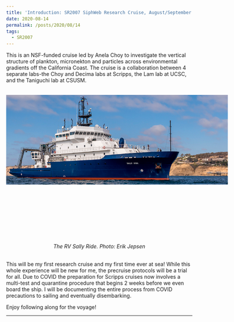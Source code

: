 ```yaml
---
title: 'Introduction: SR2007 SiphWeb Research Cruise, August/September 2020 Blog'
date: 2020-08-14
permalink: /posts/2020/08/14
tags:
  - SR2007
---
```


This is an NSF-funded cruise led by Anela Choy to investigate the vertical structure of plankton, micronekton and particles across environmental gradients off the California Coast. The cruise is a collaboration between 4 separate labs-the Choy and Decima labs at Scripps, the Lam lab at UCSC, and the Taniguchi lab at CSUSM. 

<br>
<center>
    <div style="width:600px; height:400px">
        <img src="/images/SallyRide.jpg"/>
    </div>
    <i>The RV Sally Ride. Photo: Erik Jepsen</i>
</center>
<br>

This will be my first research cruise and my first time ever at sea! While this whole experience will be new for me, the precruise protocols will be a trial for all. Due to COVID the preparation for Scripps cruises now involves a multi-test and quarantine procedure that begins 2 weeks before we even board the ship. I will be documenting the entire process from COVID precautions to sailing and eventually disembarking.

Enjoy following along for the voyage!



------